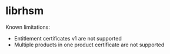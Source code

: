 librhsm
=======

Known limitations:

* Entitlement certificates v1 are not supported
* Multiple products in one product certificate are not supported
